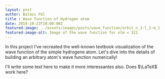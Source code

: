 ```yaml
---
layout: post
author: Balázs Pál
title : Wave function of Hydrogen atom
date: 2019-10-23T10:00:00Z
featured-image: ../assets/images/posts/wave_function/orbit_n_3-l_2-m_1.png
featured-image-alt: Image of the wave function for nlm = 321
---
```

In this project I've recreated the well-known textbook visualization of the wave function of the
simple hydrogene atom. Let's dive into the details of building an arbitrary atom's wave function
numerically!

I'll write some text here to make it more interessantes also. Does $\LaTeX$ work here?